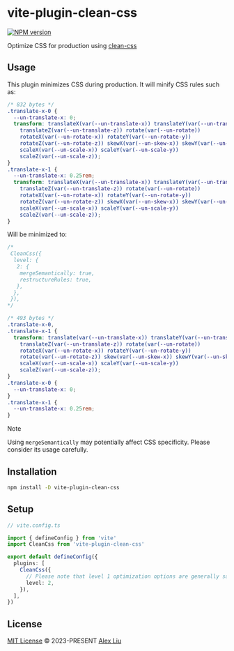# vite-plugin-clean-css

[![NPM version](https://img.shields.io/npm/v/vite-plugin-clean-css?color=34A88C&label=)](https://www.npmjs.com/package/vite-plugin-clean-css)

Optimize CSS for production using [clean-css](https://github.com/clean-css/clean-css)

## Usage

This plugin minimizes CSS during production. It will minify CSS rules such as:

```css
/* 832 bytes */
.translate-x-0 {
  --un-translate-x: 0;
  transform: translateX(var(--un-translate-x)) translateY(var(--un-translate-y))
    translateZ(var(--un-translate-z)) rotate(var(--un-rotate))
    rotateX(var(--un-rotate-x)) rotateY(var(--un-rotate-y))
    rotateZ(var(--un-rotate-z)) skewX(var(--un-skew-x)) skewY(var(--un-skew-y))
    scaleX(var(--un-scale-x)) scaleY(var(--un-scale-y))
    scaleZ(var(--un-scale-z));
}
.translate-x-1 {
  --un-translate-x: 0.25rem;
  transform: translateX(var(--un-translate-x)) translateY(var(--un-translate-y))
    translateZ(var(--un-translate-z)) rotate(var(--un-rotate))
    rotateX(var(--un-rotate-x)) rotateY(var(--un-rotate-y))
    rotateZ(var(--un-rotate-z)) skewX(var(--un-skew-x)) skewY(var(--un-skew-y))
    scaleX(var(--un-scale-x)) scaleY(var(--un-scale-y))
    scaleZ(var(--un-scale-z));
}
```

Will be minimized to:

```css
/* 
 CleanCss({
  level: {
   2: {
    mergeSemantically: true,
    restructureRules: true,
   },
  },
 }),
*/

/* 493 bytes */
.translate-x-0,
.translate-x-1 {
  transform: translate(var(--un-translate-x)) translateY(var(--un-translate-y))
    translateZ(var(--un-translate-z)) rotate(var(--un-rotate))
    rotateX(var(--un-rotate-x)) rotateY(var(--un-rotate-y))
    rotate(var(--un-rotate-z)) skew(var(--un-skew-x)) skewY(var(--un-skew-y))
    scaleX(var(--un-scale-x)) scaleY(var(--un-scale-y))
    scaleZ(var(--un-scale-z));
}
.translate-x-0 {
  --un-translate-x: 0;
}
.translate-x-1 {
  --un-translate-x: 0.25rem;
}
```

> [!NOTE]
> Using `mergeSemantically` may potentially affect CSS specificity.
> Please consider its usage carefully.

## Installation

```bash
npm install -D vite-plugin-clean-css
```

## Setup
  
```ts
// vite.config.ts

import { defineConfig } from 'vite'
import CleanCss from 'vite-plugin-clean-css'

export default defineConfig({
  plugins: [
    CleanCss({
      // Please note that level 1 optimization options are generally safe while level 2 optimizations should be safe for most users.
      level: 2,
    }),
  ],
})
```

## License

[MIT License](https://github.com/Mini-ghost/vite-plugin-clean-css/blob/main/LICENSE) © 2023-PRESENT [Alex Liu](https://github.com/Mini-ghost)

